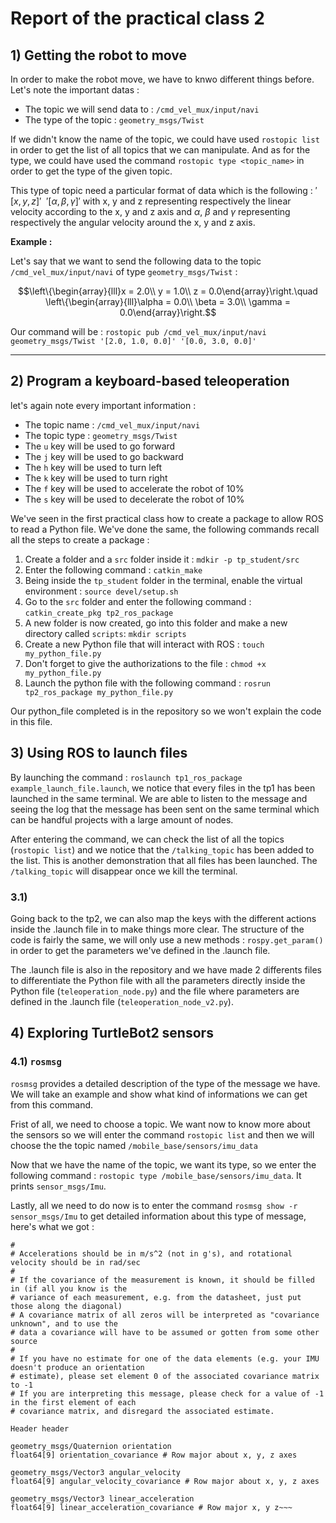 # Report of the practical class 2

## 1) Getting the robot to move

In order to make the robot move, we have to knwo different things before. Let's note the important datas :

- The topic we will send data to : `/cmd_vel_mux/input/navi`
- The type of the topic : `geometry_msgs/Twist`

If we didn't know the name of the topic, we could have used `rostopic list` in order to get the list of all topics that we can manipulate. And as for the type, we could have used the command `rostopic type <topic_name>` in order to get the type of the given topic.

This type of topic need a particular format of data which is the following : $'[x, y, z]'~~'[\alpha, \beta, \gamma]'$ with x, y and z representing respectively the linear velocity according to the x, y and z axis and $\alpha$, $\beta$ and $\gamma$ representing respectively the angular velocity around the x, y and z axis. 

**Example :**

Let's say that we want to send the following data to the topic `/cmd_vel_mux/input/navi` of type `geometry_msgs/Twist` :

$$\left\{\begin{array}{lll}x = 2.0\\ y = 1.0\\ z = 0.0\end{array}\right.\quad \left\{\begin{array}{lll}\alpha = 0.0\\ \beta = 3.0\\ \gamma = 0.0\end{array}\right.$$

Our command will be : `rostopic pub /cmd_vel_mux/input/navi geometry_msgs/Twist '[2.0, 1.0, 0.0]' '[0.0, 3.0, 0.0]'`

---

## 2) Program a keyboard-based teleoperation

let's again note every important information :

- The topic name : `/cmd_vel_mux/input/navi`
- The topic type : `geometry_msgs/Twist`
- The `u` key will be used to go forward
- The `j` key will be used to go backward
- The `h` key will be used to turn left
- The `k` key will be used to turn right
- The `f` key will be used to accelerate the robot of 10%
- The `s` key will be used to decelerate the robot of 10%

We've seen in the first practical class how to create a package to allow ROS to read a Python file.
We've done the same, the following commands recall all the steps to create a package :

1. Create a folder and a `src` folder inside it : `mdkir -p tp_student/src`
2. Enter the following command : `catkin_make`
3. Being inside the `tp_student` folder in the terminal, enable the virtual environment : `source devel/setup.sh`
4. Go to the `src` folder and enter the following command : `catkin_create_pkg tp2_ros_package`
5. A new folder is now created, go into this folder and make a new directory called `scripts`: `mkdir scripts`
6. Create a new Python file that will interact with ROS : `touch my_python_file.py`
7. Don't forget to give the authorizations to the file : `chmod +x my_python_file.py`
8. Launch the python file with the following command : `rosrun tp2_ros_package my_python_file.py`

Our python_file completed is in the repository so we won't explain the code in this file. 

## 3) Using ROS to launch files

By launching the command : `roslaunch tp1_ros_package example_launch_file.launch`, we notice that every files in the tp1 has been launched in the same terminal. We are able to listen to the message and seeing the log that the message has been sent on the same terminal which can be handful projects with a large amount of nodes.

After entering the command, we can check the list of all the topics (`rostopic list`) and we notice that the `/talking_topic` has been added to the list. This is another demonstration that all files has been launched. The `/talking_topic` will disappear once we kill the terminal.

### 3.1)

Going back to the tp2, we can also map the keys with the different actions inside the .launch file in to make things more clear.
The structure of the code is fairly the same, we will only use a new methods : `rospy.get_param()` in order to get the parameters we've defined in the .launch file.

The .launch file is also in the repository and we have made 2 differents files to differentiate the Python file with all the parameters directly inside the Python file (`teleoperation_node.py`) and the file where parameters are defined in the .launch file (`teleoperation_node_v2.py`).

## 4) Exploring TurtleBot2 sensors

### 4.1) `rosmsg`

`rosmsg` provides a detailed description of the type of the message we have. We will take an example and show what kind of informations we can get from this command.

Frist of all, we need to choose a topic. We want now to know more about the sensors so we will enter the command `rostopic list` and then we will choose the the topic named `/mobile_base/sensors/imu_data`

Now that we have the name of the topic, we want its type, so we enter the following command : `rostopic type /mobile_base/sensors/imu_data`. It prints `sensor_msgs/Imu`.

Lastly, all we need to do now is to enter the command `rosmsg show -r sensor_msgs/Imu` to get detailed information about this type of message, here's what we got :

~~~# This is a message to hold data from an IMU (Inertial Measurement Unit)
#
# Accelerations should be in m/s^2 (not in g's), and rotational velocity should be in rad/sec
#
# If the covariance of the measurement is known, it should be filled in (if all you know is the 
# variance of each measurement, e.g. from the datasheet, just put those along the diagonal)
# A covariance matrix of all zeros will be interpreted as "covariance unknown", and to use the
# data a covariance will have to be assumed or gotten from some other source
#
# If you have no estimate for one of the data elements (e.g. your IMU doesn't produce an orientation 
# estimate), please set element 0 of the associated covariance matrix to -1
# If you are interpreting this message, please check for a value of -1 in the first element of each 
# covariance matrix, and disregard the associated estimate.

Header header

geometry_msgs/Quaternion orientation
float64[9] orientation_covariance # Row major about x, y, z axes

geometry_msgs/Vector3 angular_velocity
float64[9] angular_velocity_covariance # Row major about x, y, z axes

geometry_msgs/Vector3 linear_acceleration
float64[9] linear_acceleration_covariance # Row major x, y z~~~



